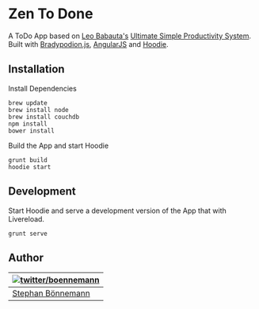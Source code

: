 # Zen To Done

A ToDo App based on [Leo Babauta's](http://leobabauta.com/) [Ultimate Simple Productivity System](http://zenhabits.net/zen-to-done-ztd-the-ultimate-simple-productivity-system/).
Built with [Bradypodion.js](http://bradypodion.io), [AngularJS](http://angularjs.org) and [Hoodie](http://hood.ie).

## Installation

Install Dependencies

```shell
brew update
brew install node
brew install couchdb
npm install
bower install
```

Build the App and start Hoodie

```shell
grunt build
hoodie start
```

## Development

Start Hoodie and serve a development version of the App that with Livereload.

```
grunt serve
```

## Author
| [![twitter/boennemann](http://gravatar.com/avatar/29e45e7e0bf9561770aae5818f139c80?s=70)](https://twitter.com/boennemann "Follow @boennemann on Twitter") |
|---|
| [Stephan Bönnemann](http://boennemann.me/) |
